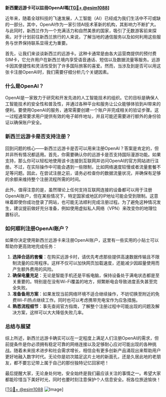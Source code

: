 **新西蘭远游卡可以註冊OpenAI嗎[[TG💪+ @esim1088](https://t.me/s/esim1088)]**

近年来，随着全球科技的飞速发展，人工智能（AI）已经成为我们生活中不可或缺的一部分。其中，OpenAI作为一家引领AI技术革新的机构，其影响力不断扩大。与此同时，新西兰作为一个充满活力和自然美景的国家，吸引了无数游客前来探索。对于计划前往新西兰旅行的人来说，了解当地的通信服务以及如何利用这些服务与世界保持联系显得尤为重要。

首先，让我们来谈谈新西兰的远游卡。这种卡通常是由各大运营商提供的预付费SIM卡，它允许用户在新西兰境内享受语音通话、短信以及数据流量等服务。远游卡因其便捷性和灵活性受到了许多国际旅客的喜爱。然而，当涉及到是否可以用这张卡注册OpenAI时，我们需要仔细分析几个关键因素。

### **什么是OpenAI？**

OpenAI是一家致力于研究和开发先进的人工智能技术的组织。它的目标是确保人工智能技术的安全性和普及性，并通过各种平台和服务让公众能够体验到AI带来的便利。要使用OpenAI的服务，通常需要创建一个账户并完成相关的验证步骤。这一过程通常要求用户提供有效的电子邮件地址，并且可能还需要进行额外的身份验证以确保账户安全。

### **新西兰远游卡是否支持注册？**

回到问题的核心——新西兰远游卡是否可以用来注册OpenAI？答案是肯定的，但并非所有情况都适用。首先，你需要确认你的远游卡是否支持国际漫游功能。如果支持，那么你可以轻松地使用该卡连接到互联网并访问OpenAI的官方网站进行注册。不过，在实际操作中可能会遇到一些限制，比如网络速度较慢或者流量套餐不足等问题。因此，在尝试注册之前，请务必检查你的数据流量状况，并确保有足够的余额来维持整个注册流程所需的时间。

此外，值得注意的是，虽然理论上任何支持互联网连接的设备都可以用于注册OpenAI账户，但在某些情况下，特定国家或地区的IP地址可能会受到限制。这意味着即使你成功登录了网站，也可能无法顺利完成注册过程。为了避免这种情况发生，建议提前做好充分准备，例如使用虚拟私人网络（VPN）来改变你的地理位置标识。

### **如何顺利注册OpenAI账户？**

如果你决定使用新西兰远游卡来注册OpenAI账户，这里有一些实用的小贴士可以帮助你更高效地完成任务：

1. **选择合适的套餐**：在购买远游卡时，请优先考虑那些提供高速数据传输且不限制流量的应用程序。这样不仅可以加快网页加载速度，还能减少因超量使用而产生额外费用的风险。
2. **确保电量充足**：无论是智能手机还是平板电脑，保持设备处于满电状态都是至关重要的。特别是在没有Wi-Fi覆盖的地方，频繁断电会导致进度丢失甚至完全失败。
3. **准备备用方案**：如果发现当前网络环境不适合继续操作，不妨切换至附近的免费Wi-Fi热点继续工作。同时也可以考虑携带充电宝作为应急措施。
4. **熟悉流程细节**：事先查阅官方指南，了解整个注册过程中可能出现的问题及解决方案，这样可以大大降低失败几率。

### **总结与展望**

综上所述，新西兰远游卡确实可以在一定程度上满足人们注册OpenAI的需求，但前提条件是你必须拥有稳定可靠的网络连接以及足够耐心应对可能出现的各种挑战。随着未来技术进步和社会需求增长，相信会有更多创新产品涌现出来帮助用户更好地融入数字时代。无论你是初次踏足这片土地的新面孔，还是久居此地的老朋友，都不要忘记带上属于自己的那份独特记忆回家吧！

最后提醒大家，无论身处何地，安全始终是我们最应该关注的事情之一。希望大家都能珍惜当下美好时光，同时也要时刻注意保护个人信息安全。祝各位旅途愉快！

[[TG💪+ @esim1088](https://t.me/s/esim1088) ![Image](https://i.postimg.cc/4NQfJmqS/Snipaste-2025-05-13-00-14-12.png)]